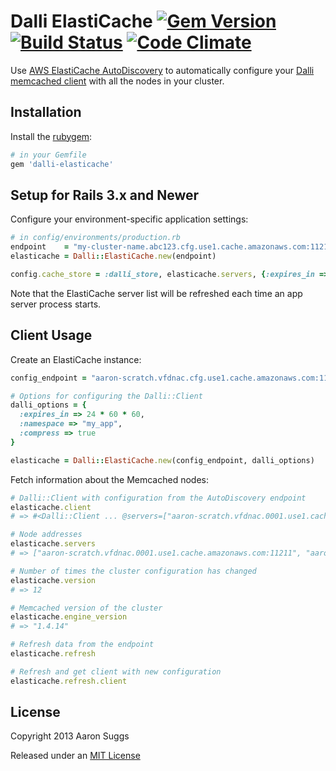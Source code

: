 Dalli ElastiCache [![Gem Version](https://badge.fury.io/rb/dalli-elasticache.svg)](http://badge.fury.io/rb/dalli-elasticache) [![Build Status](https://travis-ci.org/ktheory/dalli-elasticache.svg)](https://travis-ci.org/ktheory/dalli-elasticache) [![Code Climate](https://codeclimate.com/github/ktheory/dalli-elasticache.png)](https://codeclimate.com/github/ktheory/dalli-elasticache)
=================

Use [AWS ElastiCache AutoDiscovery](http://docs.aws.amazon.com/AmazonElastiCache/latest/UserGuide/AutoDiscovery.html) to automatically configure your [Dalli memcached client](https://github.com/mperham/dalli) with all the nodes in your cluster.

Installation
------------

Install the [rubygem](https://rubygems.org/gems/dalli-elasticache):

```ruby
# in your Gemfile
gem 'dalli-elasticache'
```

Setup for Rails 3.x and Newer
-----------------------------

Configure your environment-specific application settings:

```ruby
# in config/environments/production.rb
endpoint    = "my-cluster-name.abc123.cfg.use1.cache.amazonaws.com:11211"
elasticache = Dalli::ElastiCache.new(endpoint)

config.cache_store = :dalli_store, elasticache.servers, {:expires_in => 1.day, :compress => true}
```

Note that the ElastiCache server list will be refreshed each time an app server process starts.

Client Usage
------------

Create an ElastiCache instance:

```ruby
config_endpoint = "aaron-scratch.vfdnac.cfg.use1.cache.amazonaws.com:11211"

# Options for configuring the Dalli::Client
dalli_options = {
  :expires_in => 24 * 60 * 60,
  :namespace => "my_app",
  :compress => true
}

elasticache = Dalli::ElastiCache.new(config_endpoint, dalli_options)
```

Fetch information about the Memcached nodes:

```ruby
# Dalli::Client with configuration from the AutoDiscovery endpoint
elasticache.client
# => #<Dalli::Client ... @servers=["aaron-scratch.vfdnac.0001.use1.cache.amazonaws.com:11211", ...]>

# Node addresses
elasticache.servers
# => ["aaron-scratch.vfdnac.0001.use1.cache.amazonaws.com:11211", "aaron-scratch.vfdnac.0002.use1.cache.amazonaws.com:11211"]

# Number of times the cluster configuration has changed
elasticache.version
# => 12

# Memcached version of the cluster
elasticache.engine_version
# => "1.4.14"

# Refresh data from the endpoint
elasticache.refresh

# Refresh and get client with new configuration
elasticache.refresh.client
```

License
-------

Copyright 2013 Aaron Suggs

Released under an [MIT License](http://opensource.org/licenses/MIT)
